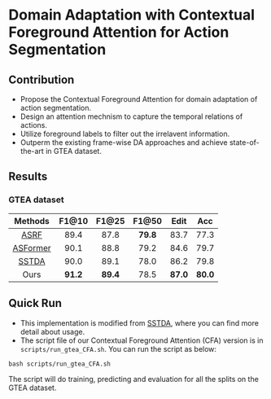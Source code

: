 # Domain Adaptation with Contextual Foreground Attention for Action Segmentation

## Contribution
* Propose the Contextual Foreground Attention for domain adaptation of action segmentation. 
* Design an attention mechnism to capture the temporal relations of actions.
* Utilize foreground labels to filter out the irrelavent information.
* Outperm the existing frame-wise DA approaches and achieve state-of-the-art in GTEA dataset.

## Results
### GTEA dataset
|    Methods   |  F1@10 | F1@25 |   F1@50  |   Edit  |  Acc |   
| :------------: | :--------: | :--------: | :--------: | :--------: | :--------: |
|    [ASRF](https://paperswithcode.com/paper/alleviating-over-segmentation-errors-by)   |   89.4   |    87.8    |   **79.8**   |   83.7  |   77.3  |
|    [ASFormer](https://paperswithcode.com/paper/asformer-transformer-for-action-segmentation)   |   90.1   |    88.8    |   79.2   |   84.6  |   79.7  |
|    [SSTDA](https://paperswithcode.com/paper/action-segmentation-with-joint-self)   |   90.0   |    89.1    |   78.0   |  86.2  |   79.8  |
|     Ours     |   **91.2**   |    **89.4**    |   78.5   |   **87.0**  |   **80.0**  |

## Quick Run
* This implementation is modified from [SSTDA](https://github.com/cmhungsteve/SSTDA), where you can find more detail about usage.
* The script file of our Contextual Foreground Attention (CFA) version is in `scripts/run_gtea_CFA.sh`. You can run the script as below:
```
bash scripts/run_gtea_CFA.sh
```
The script will do training, predicting and evaluation for all the splits on the GTEA dataset.
